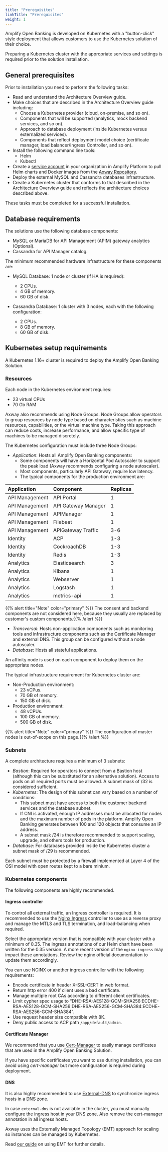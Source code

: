 ```yaml
---
title: "Prerequisites"
linkTitle: "Prerequisites"
weight: 1
---
```


Amplify Open Banking is developed on Kubernetes with a "button-click" style deployment that allows customers to use the Kubernetes solution of their choice.

Preparing a Kubernetes cluster with the appropriate services and settings is required prior to the solution installation.

## General prerequisites

Prior to installation you need to perform the following tasks:

* Read and understand the Architecture Overview guide.
* Make choices that are described in the Architecture Overview guide including:
    * Choose a Kubernetes provider (cloud, on-premise, and so on).
    * Components that will be supported (analytics, mock backend services, and so on).
    * Approach to database deployment (inside Kubernetes versus externalized services).
    * Components that reflect deployment model choice (certificate manager, load balancer/Ingress Controller, and so on).
* Install the following command line tools:
    * Helm
    * Kubectl
* Create a [service account](https://docs.axway.com/bundle/platform-management/page/docs/management_guide/organizations/managing_organizations/managing_service_accounts/index.html) in your organization in Amplify Platform to pull Helm charts and Docker images from the [Axway Repository](https://repository.axway.com/).
* Deploy the external MySQL and Cassandra databases infrastructure.
* Create a Kubernetes cluster that conforms to that described in the Architecture Overview guide and reflects the architecture choices described above.

These tasks must be completed for a successful installation.

## Database requirements

The solutions use the following database components:

* MySQL or MariaDB for API Management (APIM) gateway analytics (Optional).
* Cassandra for API Manager catalog.

The minimum recommended hardware infrastructure for these components are:

* MySQL Database: 1 node or cluster (if HA is required):
    * 2 CPUs.
    * 4 GB of memory.
    * 60 GB of disk.

* Cassandra Database: 1 cluster with 3 nodes, each with the following configuration:
    * 2 CPUs.
    * 8 GB of memory.
    * 60 GB of disk.

## Kubernetes setup requirements

A Kubernetes 1.16+ cluster is required to deploy the Amplify Open Banking Solution.

### Resources

Each node in the Kubernetes environment requires:

* 23 virtual CPUs
* 70 Gb RAM

Axway also recommends using Node Groups. Node Groups allow operators to group resources by node type based on characteristics such as machine resources, capabilities, or the virtual machine type. Taking this approach can reduce costs, increase performance, and allow specific type of machines to be managed discretely.

The Kubernetes configuration must include three Node Groups:

* *Application*: Hosts all Amplify Open Banking components:
    * Some components will have a Horizontal Pod Autoscaler to support the peak load (Axway recommends configuring a node autoscaler).
    * Most components, particularly API Gateway, require low latency.
    * The typical components for the production environment are:

| Application   | Component                             | Replicas  |
|:------------- |:------------------------------------- |:--------- |
| API Management  | API Portal | 1 |
| API Management  | API Gateway Manager | 1 |
| API Management  | APIManager | 1 |
| API Management  | Filebeat  | 1 |
| API Management  | APIGateway Traffic | 3-6 |
| Identity  | ACP | 1-3 |
| Identity  | CockroachDB | 1-3 |
| Identity  | Redis | 1-3 |
| Analytics  | Elasticsearch | 3 |
| Analytics  | Kibana | 1 |
| Analytics  | Webserver | 1 |
| Analytics  | Logstash | 1 |
| Analytics  | metrics-api | 1 |

{{% alert title="Note" color="primary" %}} The consent and backend components are not considered here, because they usually are replaced by customer's custom components.{{% /alert %}}

* *Transversal*: Hosts non-application components such as monitoring tools and infrastructure components such as the Certificate Manager and external DNS. This group can be configured without a node autoscaler.
* *Database*: Hosts all stateful applications.

An affinity node is used on each component to deploy them on the appropriate nodes.

The typical infrastructure requirement for Kubernetes cluster are:

* Non-Production environment:
    * 23 vCPus.
    * 70 GB of memory.
    * 150 GB of disk.
* Production environment:
    * 48 vCPUs.
    * 100 GB of memory.
    * 500 GB of disk.  

{{% alert title="Note" color="primary" %}} The configuration of master nodes is out-of-scope on this page.{{% /alert %}}

### Subnets

A complete architecture requires a minimum of 3 subnets:

* *Bastion*: Required for operators to connect from a Bastion host (although this can be substituted for an alternative solution). Access to pods on all required ports must be allowed. A subnet mask of /32 is considered sufficient.
* *Kubernetes*: The design of this subnet can vary based on a number of conditions:
    * This subnet must have access to both the customer backend services and the database subnet.
    * If CNI is activated, enough IP addresses must be allocated for nodes and the maximum number of pods in the platform. Amplify Open Banking generates between 100 and 120 objects that consume an IP address.
    * A subnet mask /24 is therefore recommended to support scaling, upgrade, and others tools for production.
* *Database*: For databases provided inside the Kubernetes cluster a subnet mask of /29 is recommended.

Each subnet must be protected by a firewall implemented at Layer 4 of the OSI model with open routes kept to a bare minium.

### Kubernetes components

The following components are highly recommended.

#### Ingress controller

To control all external traffic, an Ingress controller is required. It is recommended to use the [Nginx Ingress](https://github.com/kubernetes/ingress-nginx/tree/main/charts/ingress-nginx) controller to use as a reverse proxy and manage the MTLS and TLS termination, and load-balancing when required.

Select the appropriate version that is compatible with your cluster with a minimum of 0.35. The ingress annotations of our Helm chart have been written for the 0.35 version. A more recent version of the `nginx-ingress` may impact these  annotations. Review the nginx official documentation to update them accordingly.

You can use NGINX or another ingress controller with the following requirements:

* Encode certificate in header X-SSL-CERT in web format.
* Return http error 400 if client uses a bad certificate.
* Manage multiple root CAs according to different client certificates.
* Limit cypher spec usage to “DHE-RSA-AES128-GCM-SHA256:ECDHE-RSA-AES128-GCM-SHA256:DHE-RSA-AES256-GCM-SHA384:ECDHE-RSA-AES256-GCM-SHA384".
* Use request header size compatible with 8K.
* Deny public access to ACP path `/app/default/admin`.

#### Certificate Manager

We recommend that you use [Cert-Manager](https://github.com/jetstack/cert-manager/tree/master/deploy/charts/cert-manager) to easily manage certificates that are used in the Amplify Open Banking Solution.

If you have specific certificates you want to use during installation, you can avoid using *cert-manager* but more configuration is required during deployment.

#### DNS

It is also highly recommended to use [External-DNS](https://github.com/bitnami/charts/tree/master/bitnami/external-dns) to synchronize ingress hosts in a DNS zone.

In case `external-dns` is not available in the cluster, you must manually configure the ingress host in your DNS zone. Also remove the cert-manager annotation in all ingress hosts.

Axway uses the Externally Managed Topology (EMT) approach for scaling so instances can be managed by Kubernetes.

Read [our guide](https://docs.axway.com/bundle/axway-open-docs/page/docs/apim_installation/apigw_containers/container_getstarted/index.html) on using EMT for further details.
